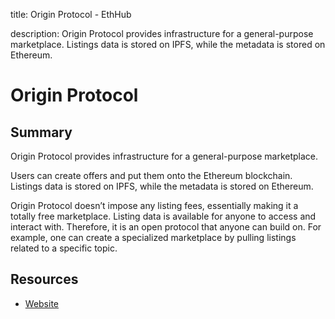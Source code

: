 title: Origin Protocol - EthHub

description: Origin Protocol provides infrastructure for a general-purpose marketplace. Listings data is stored on IPFS, while the metadata is stored on Ethereum.

# Origin Protocol

## Summary

Origin Protocol provides infrastructure for a general-purpose marketplace.

Users can create offers and put them onto the Ethereum blockchain. Listings data is stored on IPFS, while the metadata is stored on Ethereum.

Origin Protocol doesn’t impose any listing fees, essentially making it a totally free marketplace. Listing data is available for anyone to access and interact with. Therefore, it is an open protocol that anyone can build on. For example, one can create a specialized marketplace by pulling listings related to a specific topic.

## Resources

* [Website](https://www.originprotocol.com/en)

